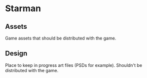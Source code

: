 # Starman

## Assets

Game assets that should be distributed with the game.

## Design

Place to keep in progress art files (PSDs for example). Shouldn't be distributed with the game.
